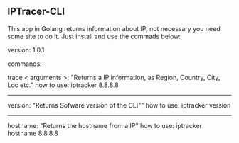 ## IPTracer-CLI

This app in Golang returns information about IP, not necessary you need some site to do it.
Just install and use the commads below:

version: 1.0.1

commands:

trace < arguments >: "Returns a IP information, as Region, Country, City, Loc etc."
how to use: iptracker 8.8.8.8

---

version: "Returns Sofware version of the CLI""
how to use: iptracker version

---

hostname: "Returns the hostname from a IP"
how to use: iptracker hostname 8.8.8.8
